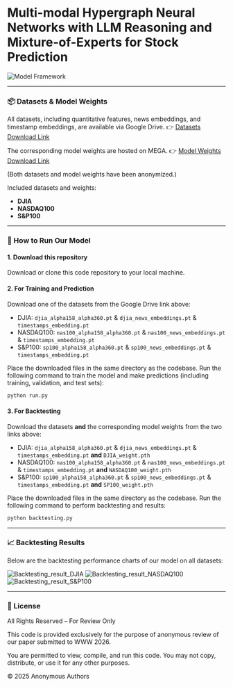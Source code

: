 # Multi-modal Hypergraph Neural Networks with LLM Reasoning and Mixture-of-Experts for Stock Prediction

![Model Framework](https://github.com/PeilinTime/Multi-modal-Hypergraph-Neural-Networks-with-LLM-Reasoning-and-Mixture-of-Experts-for-Stock-Predictio/blob/main/figure/WWW%20model%20overview.png)

---




### 📦 Datasets & Model Weights

All datasets, including quantitative features, news embeddings, and timestamp embeddings, are available via Google Drive. 👉 [Datasets Download Link](https://drive.google.com/drive/folders/1kJobHYib_WSwQHHU958sh0gKRgyA-Lu7?usp=sharing)

The corresponding model weights are hosted on MEGA. 👉 [Model Weights Download Link](https://mega.nz/folder/HMdSySAQ#jtR8Y5BdtmtCr3XhrxYnQQ)

(Both datasets and model weights have been anonymized.)

Included datasets and weights:

* **DJIA**
* **NASDAQ100**
* **S&P100**

---

### 🚀 How to Run Our Model

#### 1. Download this repository

Download or clone this code repository to your local machine.

#### 2. For Training and Prediction

Download one of the datasets from the Google Drive link above:

* DJIA: `djia_alpha158_alpha360.pt` & `djia_news_embeddings.pt` & `timestamps_embedding.pt`
* NASDAQ100: `nas100_alpha158_alpha360.pt` & `nas100_news_embeddings.pt` & `timestamps_embedding.pt`
* S&P100: `sp100_alpha158_alpha360.pt` & `sp100_news_embeddings.pt` & `timestamps_embedding.pt`

Place the downloaded files in the same directory as the codebase.
Run the following command to train the model and make predictions (including training, validation, and test sets):

```bash
python run.py
```

#### 3. For Backtesting

Download the datasets **and** the corresponding model weights from the two links above:

* DJIA: `djia_alpha158_alpha360.pt` & `djia_news_embeddings.pt` & `timestamps_embedding.pt` **and** `DJIA_weight.pth`
* NASDAQ100: `nas100_alpha158_alpha360.pt` & `nas100_news_embeddings.pt` & `timestamps_embedding.pt` **and** `NASDAQ100_weight.pth`
* S&P100: `sp100_alpha158_alpha360.pt` & `sp100_news_embeddings.pt` & `timestamps_embedding.pt` **and** `SP100_weight.pth`

Place the downloaded files in the same directory as the codebase.
Run the following command to perform backtesting and results:

```bash
python backtesting.py
```

---

### 📈 Backtesting Results

Below are the backtesting performance charts of our model on all datasets:

![Backtesting_result_DJIA](https://github.com/PeilinTime/Multi-modal-Hypergraph-Neural-Networks-with-LLM-Reasoning-and-Mixture-of-Experts-for-Stock-Predictio/blob/main/figure/Backtesting_result_DJIA.png)
![Backtesting_result_NASDAQ100](https://github.com/PeilinTime/Multi-modal-Hypergraph-Neural-Networks-with-LLM-Reasoning-and-Mixture-of-Experts-for-Stock-Predictio/blob/main/figure/Backtesting_result_NASDAQ100.png)
![Backtesting_result_S&P100](https://github.com/PeilinTime/Multi-modal-Hypergraph-Neural-Networks-with-LLM-Reasoning-and-Mixture-of-Experts-for-Stock-Predictio/blob/main/figure/Backtesting_result_SP100.png)

---

### 📄 License

All Rights Reserved – For Review Only

This code is provided exclusively for the purpose of anonymous review of our paper submitted to WWW 2026.

You are permitted to view, compile, and run this code.
You may not copy, distribute, or use it for any other purposes.

© 2025 Anonymous Authors
